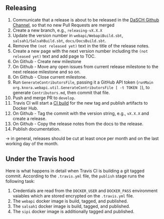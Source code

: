 ## Releasing

 1. Communicate that a release is about to be released in the [DaSCH Github Channel](https://github.com/orgs/dhlab-basel/teams/dasch), so that no new Pull Requests are merged
 1. Create a new branch, e.g., `releasing-vX.X.X`
 1. Update the version number in `webapi/WebapiBuild.sbt`, `salsah1/SalsahBuild.sbt`, `docs/DocsBuild.sbt`.
 1. Remove the `(not released yet)` text in the title of the release notes.
 1. Create a new page with the next version number including the `(not released yet)` text and add page to TOC.
 1. On Github - Create new milestone
 1. On Github - Move any open issues from current release milestone to the next release milestone and so on.
 1. On Github - Close current milestone.
 1. Run `GenerateContributorsFile`, passing it a GitHub API token (`runMain org.knora.webapi.util.GenerateContributorsFile [ -t TOKEN ]`), to generate `Contributors.md`, then commit that file.
 1. Push and merge PR to `develop`.
 1. Travis CI will start a [CI build](https://travis-ci.org/dhlab-basel/Knora/builds) for the new tag and publish
    artifacts to Docker Hub.
 1. On Github - Tag the commit with the version string, e.g., `vX.X.X` and create a release.
 1. On Github - Copy the release notes from the docs to the release.
 1. Publish documentation.

-> in general, releases should be cut at least once per month and on the last working day of the month.



## Under the Travis hood

Here is what happens in detail when Travis CI is building a git tagged commit. According to the `.travis.yml` file,
the `publish` stage runs the following task:
   
 1. Credentials are read from the `DOCKER_USER` and `DOCKER_PASS` environment vaiables which are stored encrypted on
    the `.travis.yml` file.
 1. The `webapi` docker image is build, tagged, and published.
 1. The `salsah1` docker image is build, tagged, and published.
 1. The `sipi` docker image is additionally tagged and published.
